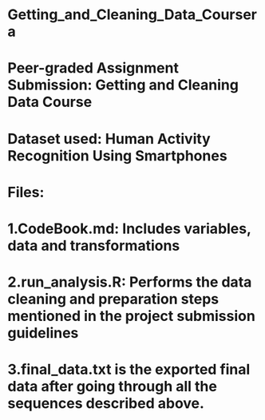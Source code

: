 # Getting_and_Cleaning_Data_Coursera

# Peer-graded Assignment Submission: Getting and Cleaning Data Course

# Dataset used: Human Activity Recognition Using Smartphones

# Files:
# 1.CodeBook.md: Includes variables, data and transformations
# 2.run_analysis.R:  Performs the data cleaning and preparation steps mentioned in the project submission guidelines
# 3.final_data.txt is the exported final data after going through all the sequences described above.
